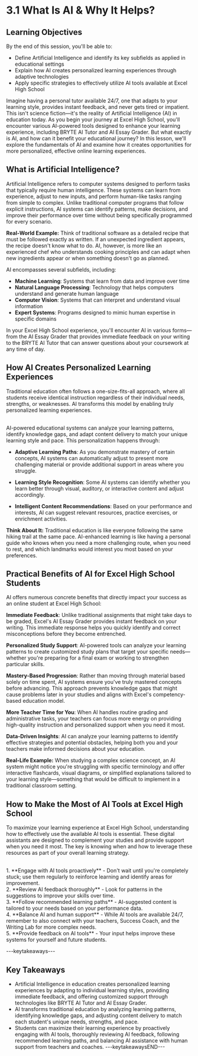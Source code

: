 # 3.1 What Is AI & Why It Helps?

## Learning Objectives

By the end of this session, you'll be able to:

- Define Artificial Intelligence and identify its key subfields as applied in educational settings
- Explain how AI creates personalized learning experiences through adaptive technologies
- Apply specific strategies to effectively utilize AI tools available at Excel High School

Imagine having a personal tutor available 24/7, one that adapts to your learning style, provides instant feedback, and never gets tired or impatient. This isn't science fiction—it's the reality of Artificial Intelligence (AI) in education today. As you begin your journey at Excel High School, you'll encounter various AI-powered tools designed to enhance your learning experience, including BRYTE AI Tutor and AI Essay Grader. But what exactly is AI, and how can it benefit your educational journey? In this lesson, we'll explore the fundamentals of AI and examine how it creates opportunities for more personalized, effective online learning experiences.

## What is Artificial Intelligence?

Artificial Intelligence refers to computer systems designed to perform tasks that typically require human intelligence. These systems can learn from experience, adjust to new inputs, and perform human-like tasks ranging from simple to complex. Unlike traditional computer programs that follow explicit instructions, AI systems can identify patterns, make decisions, and improve their performance over time without being specifically programmed for every scenario.

**Real-World Example:** Think of traditional software as a detailed recipe that must be followed exactly as written. If an unexpected ingredient appears, the recipe doesn't know what to do. AI, however, is more like an experienced chef who understands cooking principles and can adapt when new ingredients appear or when something doesn't go as planned.

AI encompasses several subfields, including:

- **Machine Learning**: Systems that learn from data and improve over time
- **Natural Language Processing**: Technology that helps computers understand and generate human language
- **Computer Vision**: Systems that can interpret and understand visual information
- **Expert Systems**: Programs designed to mimic human expertise in specific domains

In your Excel High School experience, you'll encounter AI in various forms—from the AI Essay Grader that provides immediate feedback on your writing to the BRYTE AI Tutor that can answer questions about your coursework at any time of day.

## How AI Creates Personalized Learning Experiences

Traditional education often follows a one-size-fits-all approach, where all students receive identical instruction regardless of their individual needs, strengths, or weaknesses. AI transforms this model by enabling truly personalized learning experiences.

<br/>
AI-powered educational systems can analyze your learning patterns, identify knowledge gaps, and adapt content delivery to match your unique learning style and pace. This personalization happens through:

- **Adaptive Learning Paths**: As you demonstrate mastery of certain concepts, AI systems can automatically adjust to present more challenging material or provide additional support in areas where you struggle.

- **Learning Style Recognition**: Some AI systems can identify whether you learn better through visual, auditory, or interactive content and adjust accordingly.

- **Intelligent Content Recommendations**: Based on your performance and interests, AI can suggest relevant resources, practice exercises, or enrichment activities.

**Think About It:** Traditional education is like everyone following the same hiking trail at the same pace. AI-enhanced learning is like having a personal guide who knows when you need a more challenging route, when you need to rest, and which landmarks would interest you most based on your preferences.

## Practical Benefits of AI for Excel High School Students

AI offers numerous concrete benefits that directly impact your success as an online student at Excel High School:

**Immediate Feedback**: Unlike traditional assignments that might take days to be graded, Excel's AI Essay Grader provides instant feedback on your writing. This immediate response helps you quickly identify and correct misconceptions before they become entrenched.

**Personalized Study Support**: AI-powered tools can analyze your learning patterns to create customized study plans that target your specific needs—whether you're preparing for a final exam or working to strengthen particular skills.

**Mastery-Based Progression**: Rather than moving through material based solely on time spent, AI systems ensure you've truly mastered concepts before advancing. This approach prevents knowledge gaps that might cause problems later in your studies and aligns with Excel's competency-based education model.

**More Teacher Time for You**: When AI handles routine grading and administrative tasks, your teachers can focus more energy on providing high-quality instruction and personalized support when you need it most.

**Data-Driven Insights**: AI can analyze your learning patterns to identify effective strategies and potential obstacles, helping both you and your teachers make informed decisions about your education.

**Real-Life Example:** When studying a complex science concept, an AI system might notice you're struggling with specific terminology and offer interactive flashcards, visual diagrams, or simplified explanations tailored to your learning style—something that would be difficult to implement in a traditional classroom setting.

## How to Make the Most of AI Tools at Excel High School

To maximize your learning experience at Excel High School, understanding how to effectively use the available AI tools is essential. These digital assistants are designed to complement your studies and provide support when you need it most. The key is knowing when and how to leverage these resources as part of your overall learning strategy.

<br/>
1. **Engage with AI tools proactively** - Don't wait until you're completely stuck; use them regularly to reinforce learning and identify areas for improvement.

<br/>
2. **Review AI feedback thoroughly** - Look for patterns in the suggestions to improve your skills over time.

<br/>
3. **Follow recommended learning paths** - AI-suggested content is tailored to your needs based on your performance data.

<br/>
4. **Balance AI and human support** - While AI tools are available 24/7, remember to also connect with your teachers, Success Coach, and the Writing Lab for more complex needs.

<br/>
5. **Provide feedback on AI tools** - Your input helps improve these systems for yourself and future students.

---keytakeaways---
## Key Takeaways

- Artificial Intelligence in education creates personalized learning experiences by adapting to individual learning styles, providing immediate feedback, and offering customized support through technologies like BRYTE AI Tutor and AI Essay Grader.
- AI transforms traditional education by analyzing learning patterns, identifying knowledge gaps, and adjusting content delivery to match each student's unique needs, strengths, and pace.
- Students can maximize their learning experience by proactively engaging with AI tools, thoroughly reviewing AI feedback, following recommended learning paths, and balancing AI assistance with human support from teachers and coaches.
---keytakeawaysEND---